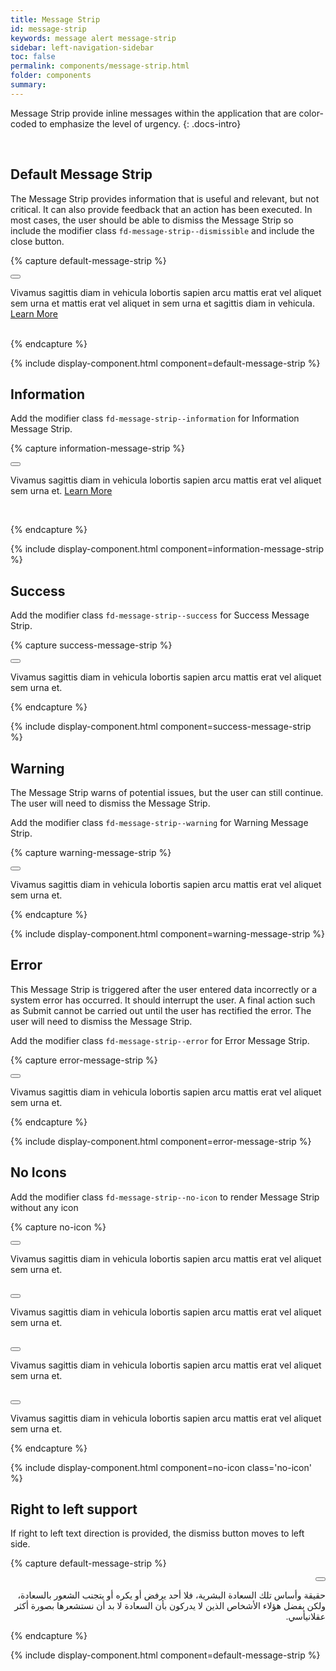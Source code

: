 ```yaml
---
title: Message Strip
id: message-strip
keywords: message alert message-strip
sidebar: left-navigation-sidebar
toc: false
permalink: components/message-strip.html
folder: components
summary:
---
```


Message Strip provide inline messages within the application that are color-coded to emphasize the level of urgency.
{: .docs-intro}

<br>

## Default Message Strip
The Message Strip provides information that is useful and relevant, but not critical. It can also provide feedback that an action has been executed. In most cases, the user should be able to dismiss the Message Strip so include the modifier class `fd-message-strip--dismissible` and include the close button.

{% capture default-message-strip %}
<div class="fd-message-strip fd-message-strip--dismissible" role="alert"  id="ZvPBg609" >
  <button class="fd-button fd-button--transparent fd-button--compact fd-message-strip__close" aria-controls="ZvPBg609" aria-label="Close"></button>
  <p class="fd-message-strip__text">
    Vivamus sagittis diam in vehicula lobortis sapien arcu mattis erat vel aliquet sem urna et mattis erat vel aliquet in sem urna et sagittis diam in vehicula. <a href="#" class="fd-link">Learn More</a>
  </p>
</div>
<br>
{% endcapture %}

{% include display-component.html component=default-message-strip %}

## Information
Add the modifier class `fd-message-strip--information` for Information Message Strip.

{% capture information-message-strip %}
<div class="fd-message-strip fd-message-strip--information fd-message-strip--dismissible" role="alert"  id="JwPcf464" >
  <button class="fd-button fd-button--transparent fd-button--compact fd-message-strip__close" aria-controls="JwPcf464" aria-label="Close"></button>
  <p class="fd-message-strip__text">
    Vivamus sagittis diam in vehicula lobortis sapien arcu mattis erat vel aliquet sem urna et. <a href="#" class="fd-link">Learn More</a>
  </p>
</div>
<br>

{% endcapture %}

{% include display-component.html component=information-message-strip %}

## Success
Add the modifier class `fd-message-strip--success` for Success Message Strip.

{% capture success-message-strip %}
<div class="fd-message-strip fd-message-strip--success fd-message-strip--dismissible" role="alert" id="ulr5z216">
  <button class="fd-button fd-button--transparent fd-button--compact fd-message-strip__close" aria-controls="ulr5z216" aria-label="Close"></button>
  <p class="fd-message-strip__text">
    Vivamus sagittis diam in vehicula lobortis sapien arcu mattis erat vel aliquet sem urna et.
  </p>
</div>
{% endcapture %}

{% include display-component.html component=success-message-strip %}

## Warning
The Message Strip warns of potential issues, but the user can still continue. The user will need to dismiss the Message Strip.

Add the modifier class `fd-message-strip--warning` for Warning Message Strip.

{% capture warning-message-strip %}
<div class="fd-message-strip fd-message-strip--warning fd-message-strip--dismissible" role="alert" id="fwYq4606">
  <button class="fd-button fd-button--transparent fd-button--compact fd-message-strip__close" aria-controls="fwYq4606" aria-label="Close"></button>
  <p class="fd-message-strip__text">
    Vivamus sagittis diam in vehicula lobortis sapien arcu mattis erat vel aliquet sem urna et.
  </p>
</div>
{% endcapture %}

{% include display-component.html component=warning-message-strip %}

## Error
This Message Strip is triggered after the user entered data incorrectly or a system error has occurred. It should interrupt the user. A final action such as Submit cannot be carried out until the user has rectified the error. The user will need to dismiss the Message Strip.

Add the modifier class `fd-message-strip--error` for Error Message Strip.

{% capture error-message-strip %}
<div class="fd-message-strip fd-message-strip--error fd-message-strip--dismissible" role="alert" id="SsoiW591">
  <button class="fd-button fd-button--transparent fd-button--compact fd-message-strip__close" aria-controls="SsoiW591" aria-label="Close"></button>
  <p class="fd-message-strip__text">
    Vivamus sagittis diam in vehicula lobortis sapien arcu mattis erat vel aliquet sem urna et.
  </p>
</div>
{% endcapture %}

{% include display-component.html component=error-message-strip %}

## No Icons

Add the modifier class `fd-message-strip--no-icon` to render Message Strip without any icon

{% capture no-icon %}
<div class="fd-message-strip fd-message-strip--information fd-message-strip--no-icon fd-message-strip--dismissible" 
     role="alert" id="SsoiW591">
  <button class="fd-button fd-button--transparent fd-button--compact fd-message-strip__close" aria-controls="SsoiW591" aria-label="Close"></button>
  <p class="fd-message-strip__text">
    Vivamus sagittis diam in vehicula lobortis sapien arcu mattis erat vel aliquet sem urna et.
  </p>
</div>
<br />
<div class="fd-message-strip fd-message-strip--success fd-message-strip--no-icon fd-message-strip--dismissible" 
     role="alert" id="SsoiW591">
  <button class="fd-button fd-button--transparent fd-button--compact fd-message-strip__close" aria-controls="SsoiW591" aria-label="Close"></button>
  <p class="fd-message-strip__text">
    Vivamus sagittis diam in vehicula lobortis sapien arcu mattis erat vel aliquet sem urna et.
  </p>
</div>
<br />
<div class="fd-message-strip fd-message-strip--warning fd-message-strip--no-icon fd-message-strip--dismissible" 
     role="alert" id="SsoiW591">
  <button class="fd-button fd-button--transparent fd-button--compact fd-message-strip__close" aria-controls="SsoiW591" aria-label="Close"></button>
  <p class="fd-message-strip__text">
    Vivamus sagittis diam in vehicula lobortis sapien arcu mattis erat vel aliquet sem urna et.
  </p>
</div>
<br />
<div class="fd-message-strip fd-message-strip--error fd-message-strip--no-icon fd-message-strip--dismissible" 
     role="alert" id="SsoiW591">
  <button class="fd-button fd-button--transparent fd-button--compact fd-message-strip__close" aria-controls="SsoiW591" aria-label="Close"></button>
  <p class="fd-message-strip__text">
    Vivamus sagittis diam in vehicula lobortis sapien arcu mattis erat vel aliquet sem urna et.
  </p>
</div>
{% endcapture %}

{% include display-component.html component=no-icon class='no-icon' %}



## Right to left support
If right to left text direction is provided, the dismiss button moves to left side.

{% capture default-message-strip %}
<div class="fd-message-strip fd-message-strip--error fd-message-strip--dismissible" role="alert" id="BQ6WP516" dir="rtl">
  <button class="fd-button fd-button--transparent fd-button--compact fd-message-strip__close" aria-controls="BQ6WP516" aria-label="Close"></button>
  <p class="fd-message-strip__text">
   حقيقة وأساس تلك السعادة البشرية، فلا أحد يرفض أو يكره أو يتجنب الشعور بالسعادة، ولكن بفضل هؤلاء الأشخاص الذين لا يدركون بأن السعادة لا بد أن نستشعرها بصورة أكثر عقلانيأسي.
   </p>
</div>
{% endcapture %}

{% include display-component.html component=default-message-strip %}
